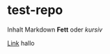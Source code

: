 # test-repo
Inhalt
Markdown **Fett** oder *kursiv*

[Link](https://github.com/JulianOswald/test-repo/edit/main/README.md)
hallo